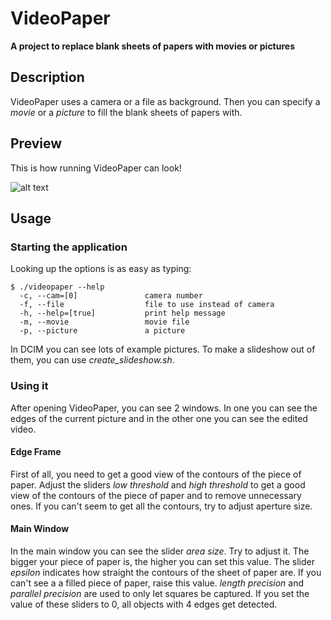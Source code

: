 VideoPaper
==========

**A project to replace blank sheets of papers with movies or pictures**

Description
----------

VideoPaper uses a camera or a file as background.
Then you can specify a *movie* or a *picture* to fill the blank sheets of papers with.

Preview
-------

This is how running VideoPaper can look!

![alt text][screen]

[screen]: http://imageshack.us/a/img547/2025/pkm9.png "screen"

Usage
-----

### Starting the application

Looking up the options is as easy as typing:

    $ ./videopaper --help
      -c, --cam=[0]               camera number
      -f, --file                  file to use instead of camera
      -h, --help=[true]           print help message
      -m, --movie                 movie file
      -p, --picture               a picture

In DCIM you can see lots of example pictures.
To make a slideshow out of them, you can use *create_slideshow.sh*.

### Using it

After opening VideoPaper, you can see 2 windows.
In one you can see the edges of the current picture and in the other one you can see the edited video.

#### Edge Frame

First of all, you need to get a good view of the contours of the piece of paper.
Adjust the sliders *low threshold* and *high threshold* to get a good view of the contours of the piece of paper and to remove unnecessary ones.
If you can't seem to get all the contours, try to adjust aperture size.

#### Main Window

In the main window you can see the slider *area size*. Try to adjust it. The bigger your piece of paper is, the higher you can set this value.
The slider *epsilon* indicates how straight the contours of the sheet of paper are. If you can't see a a filled piece of paper, raise this value.
*length precision* and *parallel precision* are used to only let squares be captured. If you set the value of these sliders to 0, all objects with 4 edges get detected.
